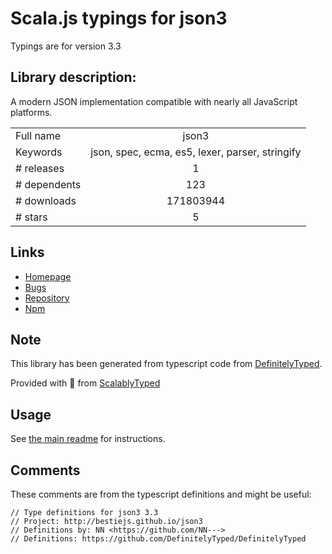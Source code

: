 
# Scala.js typings for json3

Typings are for version 3.3

## Library description:
A modern JSON implementation compatible with nearly all JavaScript platforms.

|                    |                 |
| ------------------ | :-------------: |
| Full name          | json3 |
| Keywords           | json, spec, ecma, es5, lexer, parser, stringify |
| # releases         | 1 |
| # dependents       | 123 |
| # downloads        | 171803944 |
| # stars            | 5 |

## Links
- [Homepage](http://bestiejs.github.io/json3)
- [Bugs](https://github.com/bestiejs/json3/issues)
- [Repository](https://github.com/bestiejs/json3)
- [Npm](https://www.npmjs.com/package/json3)
    


## Note
This library has been generated from typescript code from [DefinitelyTyped](https://definitelytyped.org).

Provided with :purple_heart: from [ScalablyTyped](https://github.com/oyvindberg/ScalablyTyped)

## Usage
See [the main readme](../../readme.md) for instructions.

## Comments

These comments are from the typescript definitions and might be useful:
```
// Type definitions for json3 3.3
// Project: http://bestiejs.github.io/json3
// Definitions by: NN <https://github.com/NN--->
// Definitions: https://github.com/DefinitelyTyped/DefinitelyTyped

```


